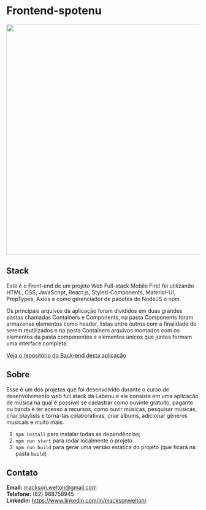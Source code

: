# Frontend-spotenu

<p align="center">
  <img  height='600' src='https://user-images.githubusercontent.com/24879021/88987405-372b1680-d2ac-11ea-8023-d3d8e55dd53d.png'>
</p>

## Stack
Este é o Front-end  de um projeto Web Full-stack Mobile First  fei utilizando HTML, CSS, JavaScript, React.js, Styled-Components, Material-UI, PropTypes, Axios e como gerenciador de pacotes do NodeJS o npm.

Os principais arquivos da aplicação foram divididos em duas grandes pastas chamadas Containers e Components, na pasta Components foram armazenas elementos como header, listas entre outros com a finalidade de serem reutilizados e na pasta Containers arquivos montados com os elementos da pasta componentes e elementos únicos que juntos formam uma interface completa.

[Veja o repositório do Back-end desta aplicação](https://github.com/MacksonWelton/backend-spotenu)

## Sobre

Esse é um dos projetos que foi desenvolvido durante o curso de desenvolvimento web full stack da Labenu e ele consiste em uma aplicação de música na qual é possível se cadastrar como ouvinte gratuito, pagante ou banda e ter acesso a recursos, como ouvir músicas, pesquisar músicas, criar playlists e torná-las colaborativas, criar albums, adicionar gêneros musicais e muito mais.

1. `npm install` para instalar todas as dependências;
1. `npm run start` para rodar localmente o projeto
1. `npm run build` para gerar uma versão estática do projeto 
(que ficará na pasta `build`)

## Contato

<b>Email:</b> mackson.welton@gmail.com</br>
<b>Telefone:</b> (82) 988758945</br>
<b>Linkedin:</b> https://www.linkedin.com/in/macksonwelton/
